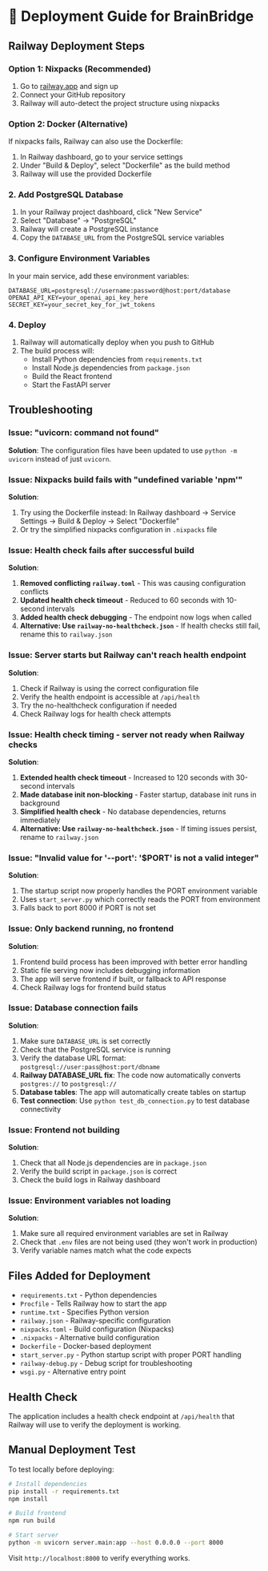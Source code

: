 # 🚀 Deployment Guide for BrainBridge

## Railway Deployment Steps

### Option 1: Nixpacks (Recommended)
1. Go to [railway.app](https://railway.app) and sign up
2. Connect your GitHub repository
3. Railway will auto-detect the project structure using nixpacks

### Option 2: Docker (Alternative)
If nixpacks fails, Railway can also use the Dockerfile:
1. In Railway dashboard, go to your service settings
2. Under "Build & Deploy", select "Dockerfile" as the build method
3. Railway will use the provided Dockerfile

### 2. Add PostgreSQL Database
1. In your Railway project dashboard, click "New Service"
2. Select "Database" → "PostgreSQL"
3. Railway will create a PostgreSQL instance
4. Copy the `DATABASE_URL` from the PostgreSQL service variables

### 3. Configure Environment Variables
In your main service, add these environment variables:

```
DATABASE_URL=postgresql://username:password@host:port/database
OPENAI_API_KEY=your_openai_api_key_here
SECRET_KEY=your_secret_key_for_jwt_tokens
```

### 4. Deploy
1. Railway will automatically deploy when you push to GitHub
2. The build process will:
   - Install Python dependencies from `requirements.txt`
   - Install Node.js dependencies from `package.json`
   - Build the React frontend
   - Start the FastAPI server

## Troubleshooting

### Issue: "uvicorn: command not found"
**Solution**: The configuration files have been updated to use `python -m uvicorn` instead of just `uvicorn`.

### Issue: Nixpacks build fails with "undefined variable 'npm'"
**Solution**: 
1. Try using the Dockerfile instead: In Railway dashboard → Service Settings → Build & Deploy → Select "Dockerfile"
2. Or try the simplified nixpacks configuration in `.nixpacks` file

### Issue: Health check fails after successful build
**Solution**: 
1. **Removed conflicting `railway.toml`** - This was causing configuration conflicts
2. **Updated health check timeout** - Reduced to 60 seconds with 10-second intervals
3. **Added health check debugging** - The endpoint now logs when called
4. **Alternative: Use `railway-no-healthcheck.json`** - If health checks still fail, rename this to `railway.json`

### Issue: Server starts but Railway can't reach health endpoint
**Solution**:
1. Check if Railway is using the correct configuration file
2. Verify the health endpoint is accessible at `/api/health`
3. Try the no-healthcheck configuration if needed
4. Check Railway logs for health check attempts

### Issue: Health check timing - server not ready when Railway checks
**Solution**:
1. **Extended health check timeout** - Increased to 120 seconds with 30-second intervals
2. **Made database init non-blocking** - Faster startup, database init runs in background
3. **Simplified health check** - No database dependencies, returns immediately
4. **Alternative: Use `railway-no-healthcheck.json`** - If timing issues persist, rename to `railway.json`

### Issue: "Invalid value for '--port': '$PORT' is not a valid integer"
**Solution**: 
1. The startup script now properly handles the PORT environment variable
2. Uses `start_server.py` which correctly reads the PORT from environment
3. Falls back to port 8000 if PORT is not set

### Issue: Only backend running, no frontend
**Solution**: 
1. Frontend build process has been improved with better error handling
2. Static file serving now includes debugging information
3. The app will serve frontend if built, or fallback to API response
4. Check Railway logs for frontend build status

### Issue: Database connection fails
**Solution**: 
1. Make sure `DATABASE_URL` is set correctly
2. Check that the PostgreSQL service is running
3. Verify the database URL format: `postgresql://user:pass@host:port/dbname`
4. **Railway DATABASE_URL fix**: The code now automatically converts `postgres://` to `postgresql://`
5. **Database tables**: The app will automatically create tables on startup
6. **Test connection**: Use `python test_db_connection.py` to test database connectivity

### Issue: Frontend not building
**Solution**:
1. Check that all Node.js dependencies are in `package.json`
2. Verify the build script in `package.json` is correct
3. Check the build logs in Railway dashboard

### Issue: Environment variables not loading
**Solution**:
1. Make sure all required environment variables are set in Railway
2. Check that `.env` files are not being used (they won't work in production)
3. Verify variable names match what the code expects

## Files Added for Deployment

- `requirements.txt` - Python dependencies
- `Procfile` - Tells Railway how to start the app
- `runtime.txt` - Specifies Python version
- `railway.json` - Railway-specific configuration
- `nixpacks.toml` - Build configuration (Nixpacks)
- `.nixpacks` - Alternative build configuration
- `Dockerfile` - Docker-based deployment
- `start_server.py` - Python startup script with proper PORT handling
- `railway-debug.py` - Debug script for troubleshooting
- `wsgi.py` - Alternative entry point

## Health Check

The application includes a health check endpoint at `/api/health` that Railway will use to verify the deployment is working.

## Manual Deployment Test

To test locally before deploying:

```bash
# Install dependencies
pip install -r requirements.txt
npm install

# Build frontend
npm run build

# Start server
python -m uvicorn server.main:app --host 0.0.0.0 --port 8000
```

Visit `http://localhost:8000` to verify everything works.
